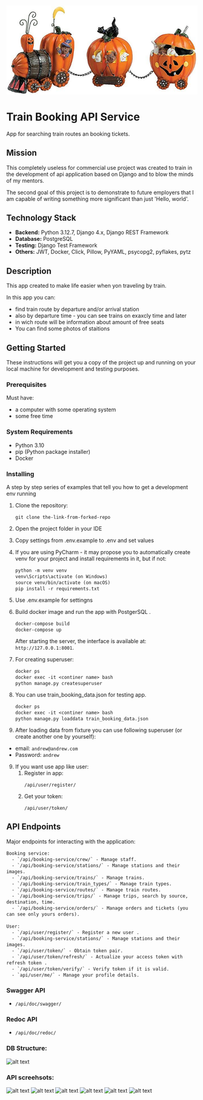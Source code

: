 ![alt text](static/readme_images/train_pump.jpg)
# Train Booking API Service


App for searching train routes an booking tickets.

## Mission
This completely useless for commercial use project was created to train in the development of api application based on Django and to blow the minds of my mentors.

The second goal of this project is to demonstrate to future employers that I am capable of writing something more significant than just 'Hello, world'.

## Technology Stack

- **Backend:** Python 3.12.7, Django 4.x, Django REST Framework
- **Database:** PostgreSQL
- **Testing:** Django Test Framework
- **Others:** JWT, Docker, Click, Pillow, PyYAML, psycopg2, pyflakes, pytz

## Description

This app created to make life easier when yon traveling by train.

In this app you can:
- find train route by departure and/or arrival station
- also by departure time - you can see trains on exaxcly time and later
- in wich route will be information about amount of free seats
- You can find some photos of staitions



## Getting Started

These instructions will get you a copy of the project up and running on your local machine for development and testing purposes.

### Prerequisites

Must have:
- a computer with some operating system 
- some free time

### System Requirements

- Python 3.10
- pip (Python package installer)
- Docker


### Installing

A step by step series of examples that tell you how to get a development env running

1. Clone the repository:
    ```
    git clone the-link-from-forked-repo
    ```
2. Open the project folder in your IDE
3. Copy settings from .env.example to .env and set values
4. If you are using PyCharm - it may propose you to automatically create venv for your project and install requirements in it, but if not:
    ```
    python -m venv venv
    venv\Scripts\activate (on Windows)
    source venv/bin/activate (on macOS)
    pip install -r requirements.txt
    ```
4. Use .env.example for settingns

5. Build docker image and run the app with PostgerSQL .
    ```
    docker-compose build
    docker-compose up
   ```
    After starting the server, the interface is available at: `http://127.0.0.1:8001`.

6. For creating superuser:
    ```
    docker ps
    docker exec -it <continer name> bash
    python manage.py createsuperuser
    ```

7. You can use  train_booking_data.json for testing app.
    ```
    docker ps
    docker exec -it <continer name> bash
    python manage.py loaddata train_booking_data.json
    ```

8. After loading data from fixture you can use following superuser (or create another one by yourself):
  - email: `andrew@andrew.com`
  - Password: `andrew`

9. If you want use app like user:
    1. Register in app:
        ```
        /api/user/register/
        ```
    2. Get your token:
         ```
        /api/user/token/
        ```


## API Endpoints

Major endpoints for interacting with the application:

    Booking service:
      - `/api/booking-service/crew/` - Manage staff.
      - `/api/booking-service/stations/` - Manage stations and their images.
      - `/api/booking-service/trains/` - Manage trains.
      - `/api/booking-service/train_types/` - Manage train types.
      - `/api/booking-service/routes/` - Manage train routes.
      - `/api/booking-service/trips/` - Manage trips, search by source, destination, time.
      - `/api/booking-service/orders/` - Manage orders and tickets (you can see only yours orders).
  
    User:
      - `/api/user/register/` - Register a new user .
      - `/api/booking-service/stations/` - Manage stations and their images.
      - `/api/user/token/` - Obtain token pair.
      - `/api/user/token/refresh/` - Actualize your access token with refresh token .
      - `/api/user/token/verify/` - Verify token if it is valid.
      - `api/user/me/` - Manage your profile details.
      
### Swagger API

- `/api/doc/swagger/`

### Redoc API

- `/api/doc/redoc/`

### DB Structure:
![alt text](static/diagrams/train_session_diagram_a620513487.webp)


### API screehsots:
![alt text](static/diagrams/1.png)
![alt text](static/diagrams/2.png)
![alt text](static/diagrams/3.png)
![alt text](static/diagrams/4.png)
![alt text](static/diagrams/5.png)
![alt text](static/diagrams/6.png)

